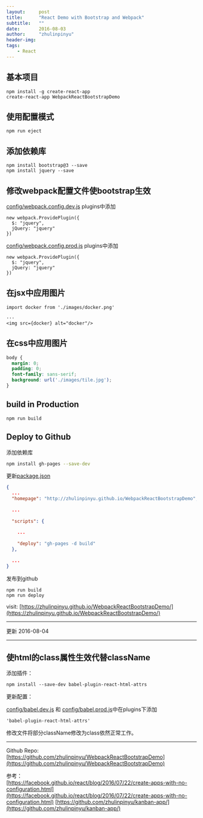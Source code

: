 ```yaml
---
layout:     post
title:      "React Demo with Bootstrap and Webpack"
subtitle:   ""
date:       2016-08-03
author:     "zhulinpinyu"
header-img:
tags:
    - React
---
```



## 基本项目

    npm install -g create-react-app
    create-react-app WebpackReactBootstrapDemo

## 使用配置模式

    npm run eject

## 添加依赖库

    npm install bootstrap@3 --save
    npm install jquery --save

## 修改webpack配置文件使bootstrap生效
  
  [config/webpack.config.dev.js](https://github.com/zhulinpinyu/WebpackReactBootstrapDemo/blob/master/config/webpack.config.dev.js) plugins中添加

    new webpack.ProvidePlugin({
      $: "jquery",
      jQuery: "jquery"
    })
  

  [config/webpack.config.prod.js](https://github.com/zhulinpinyu/WebpackReactBootstrapDemo/blob/master/config/webpack.config.prod.js) plugins中添加
  
    new webpack.ProvidePlugin({
      $: "jquery",
      jQuery: "jquery"
    })


## 在jsx中应用图片

```react
import docker from './images/docker.png'

···
<img src={docker} alt="docker"/>
```

## 在css中应用图片

```css
body {
  margin: 0;
  padding: 0;
  font-family: sans-serif;
  background: url('./images/tile.jpg');
}
```

## build in Production

```
npm run build
```

## Deploy to Github

添加依赖库

```zsh
npm install gh-pages --save-dev
```

更新[package.json](https://github.com/zhulinpinyu/WebpackReactBootstrapDemo/blob/master/package.json)

```json
{
  ...
  "homepage": "http://zhulinpinyu.github.io/WebpackReactBootstrapDemo",
  
  ...
  
  "scripts": {
  
    ...
  
    "deploy": "gh-pages -d build"
  },
  
  ...
}
```

发布到github

```
npm run build
npm run deploy
```

visit: [https://zhulinpinyu.github.io/WebpackReactBootstrapDemo/](https://zhulinpinyu.github.io/WebpackReactBootstrapDemo/)

---

更新 2016-08-04

---

## 使html的class属性生效代替className

添加插件：

    npm install --save-dev babel-plugin-react-html-attrs
    

更新配置：

[config/babel.dev.js]() 和 [config/babel.prod.js]()中在plugins下添加

    'babel-plugin-react-html-attrs'


修改文件将部分className修改为class依然正常工作。

---

Github Repo: [https://github.com/zhulinpinyu/WebpackReactBootstrapDemo](https://github.com/zhulinpinyu/WebpackReactBootstrapDemo)

参考：    
[https://facebook.github.io/react/blog/2016/07/22/create-apps-with-no-configuration.html](https://facebook.github.io/react/blog/2016/07/22/create-apps-with-no-configuration.html)
[https://github.com/zhulinpinyu/kanban-app/](https://github.com/zhulinpinyu/kanban-app/)